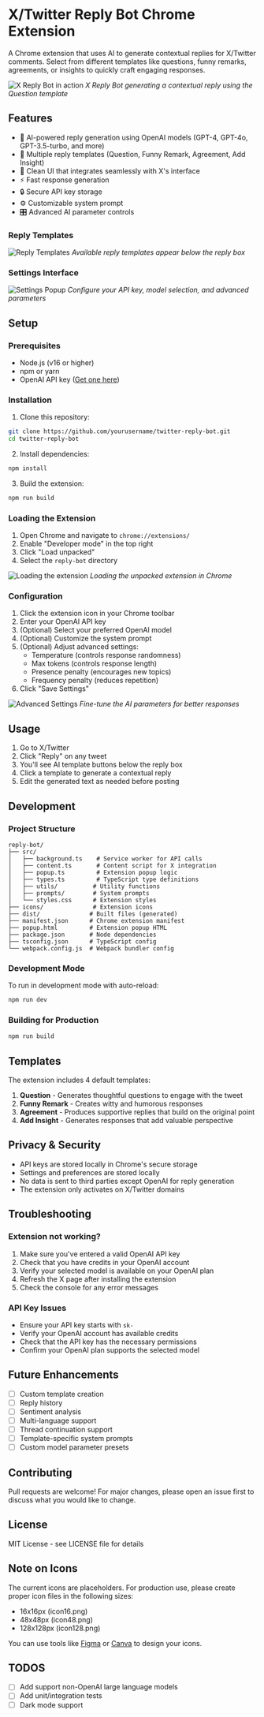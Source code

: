 # X/Twitter Reply Bot Chrome Extension

A Chrome extension that uses AI to generate contextual replies for X/Twitter comments. Select from different templates like questions, funny remarks, agreements, or insights to quickly craft engaging responses.

![X Reply Bot in action](./screenshots/main-demo.png)
*X Reply Bot generating a contextual reply using the Question template*

## Features

- 🤖 AI-powered reply generation using OpenAI models (GPT-4, GPT-4o, GPT-3.5-turbo, and more)
- 📝 Multiple reply templates (Question, Funny Remark, Agreement, Add Insight)
- 🎨 Clean UI that integrates seamlessly with X's interface
- ⚡ Fast response generation
- 🔒 Secure API key storage
- ⚙️ Customizable system prompt
- 🎛️ Advanced AI parameter controls

### Reply Templates
![Reply Templates](./screenshots/templates.png)
*Available reply templates appear below the reply box*

### Settings Interface
![Settings Popup](./screenshots/settings.png)
*Configure your API key, model selection, and advanced parameters*

## Setup

### Prerequisites

- Node.js (v16 or higher)
- npm or yarn
- OpenAI API key ([Get one here](https://platform.openai.com/api-keys))

### Installation

1. Clone this repository:
```bash
git clone https://github.com/yourusername/twitter-reply-bot.git
cd twitter-reply-bot
```

2. Install dependencies:
```bash
npm install
```

3. Build the extension:
```bash
npm run build
```

### Loading the Extension

1. Open Chrome and navigate to `chrome://extensions/`
2. Enable "Developer mode" in the top right
3. Click "Load unpacked"
4. Select the `reply-bot` directory

![Loading the extension](./screenshots/load-extension.png)
*Loading the unpacked extension in Chrome*

### Configuration

1. Click the extension icon in your Chrome toolbar
2. Enter your OpenAI API key
3. (Optional) Select your preferred OpenAI model
4. (Optional) Customize the system prompt
5. (Optional) Adjust advanced settings:
   - Temperature (controls response randomness)
   - Max tokens (controls response length)
   - Presence penalty (encourages new topics)
   - Frequency penalty (reduces repetition)
6. Click "Save Settings"

![Advanced Settings](./screenshots/advanced-settings.png)
*Fine-tune the AI parameters for better responses*

## Usage

1. Go to X/Twitter
2. Click "Reply" on any tweet
3. You'll see AI template buttons below the reply box
4. Click a template to generate a contextual reply
5. Edit the generated text as needed before posting


## Development

### Project Structure

```
reply-bot/
├── src/
│   ├── background.ts    # Service worker for API calls
│   ├── content.ts       # Content script for X integration
│   ├── popup.ts         # Extension popup logic
│   ├── types.ts         # TypeScript type definitions
│   ├── utils/          # Utility functions
│   ├── prompts/        # System prompts
│   └── styles.css      # Extension styles
├── icons/              # Extension icons
├── dist/              # Built files (generated)
├── manifest.json      # Chrome extension manifest
├── popup.html         # Extension popup HTML
├── package.json       # Node dependencies
├── tsconfig.json      # TypeScript config
└── webpack.config.js  # Webpack bundler config
```

### Development Mode

To run in development mode with auto-reload:

```bash
npm run dev
```

### Building for Production

```bash
npm run build
```

## Templates

The extension includes 4 default templates:

1. **Question** - Generates thoughtful questions to engage with the tweet
2. **Funny Remark** - Creates witty and humorous responses
3. **Agreement** - Produces supportive replies that build on the original point
4. **Add Insight** - Generates responses that add valuable perspective

## Privacy & Security

- API keys are stored locally in Chrome's secure storage
- Settings and preferences are stored locally
- No data is sent to third parties except OpenAI for reply generation
- The extension only activates on X/Twitter domains

## Troubleshooting

### Extension not working?

1. Make sure you've entered a valid OpenAI API key
2. Check that you have credits in your OpenAI account
3. Verify your selected model is available on your OpenAI plan
4. Refresh the X page after installing the extension
5. Check the console for any error messages

### API Key Issues

- Ensure your API key starts with `sk-`
- Verify your OpenAI account has available credits
- Check that the API key has the necessary permissions
- Confirm your OpenAI plan supports the selected model

## Future Enhancements

- [ ] Custom template creation
- [ ] Reply history
- [ ] Sentiment analysis
- [ ] Multi-language support
- [ ] Thread continuation support
- [ ] Template-specific system prompts
- [ ] Custom model parameter presets

## Contributing

Pull requests are welcome! For major changes, please open an issue first to discuss what you would like to change.

## License

MIT License - see LICENSE file for details

## Note on Icons

The current icons are placeholders. For production use, please create proper icon files in the following sizes:
- 16x16px (icon16.png)
- 48x48px (icon48.png)  
- 128x128px (icon128.png)

You can use tools like [Figma](https://figma.com) or [Canva](https://canva.com) to design your icons. 

## TODOS
- [ ] Add support non-OpenAI large language models
- [ ] Add unit/integration tests
- [ ] Dark mode support
